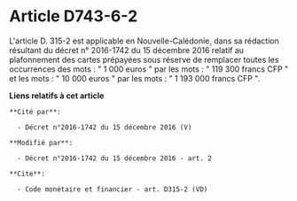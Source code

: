# Article D743-6-2

L'article D. 315-2 est applicable en Nouvelle-Calédonie, dans sa rédaction résultant du décret n° 2016-1742 du 15 décembre
2016 relatif au plafonnement des cartes prépayées sous réserve de remplacer toutes les occurrences des mots : " 1 000 euros "
par les mots : " 119 300 francs CFP " et les mots : " 10 000 euros " par les mots : " 1 193 000 francs CFP ".

**Liens relatifs à cet article**

	**Cité par**:

	  - Décret n°2016-1742 du 15 décembre 2016 (V)

	**Modifié par**:

	  - Décret n°2016-1742 du 15 décembre 2016 - art. 2

	**Cite**:

	  - Code monétaire et financier - art. D315-2 (VD)
